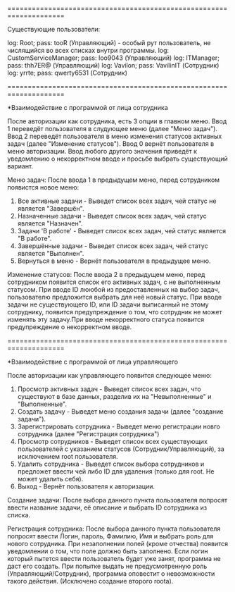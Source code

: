 ====================================================================

Существующие пользователи:

log: Root; pass: tooR (Управляющий) - особый рут пользователь, не числящийся во всех списках внутри программы.
log: CustomServiceManager; pass: Ioo9043 (Управляющий)
log: ITManager; pass: thh7ER@ (Управляющий)
log: Vavilon; pass: VavilinIT (Сотрудник)
log: yrrte; pass: qwerty6531 (Сотрудник)

====================================================================

*Взаимодействие с программой от лица сотрудника

После авторизации как сотрудника, есть 3 опции в главном меню. 
Ввод 1 переведёт пользователя в слудующее меню (далее "Меню задач").
Ввод 2 переведёт пользователя в меню изменения статусов активных задач (далее "Изменение статусов").
Ввод 0 вернёт пользователя в меню авторизации.
Ввод любого другого значения приведёт к уведомлению о некорректном вводе и просьбе выбрать существующий вариант.


Меню задач:
После ввода 1 в предыдущем меню, перед сотрудником появистся новое меню:
1. Все активные задачи - Выведет список всех задач, чей статус не является "Завершён".
2. Назначенные задачи - Выведет список всех задач, чей статус является "Назначен".
3. Задачи 'В работе' - Выведет список всех задач, чей статус является "В работе".
4. Завершённые задачи - Выведет список всех задач, чей статус является "Выполнен".
0. Вернуться в меню - Вернёт пользователя в предыдущее меню.


Изменение статусов:
После ввода 2 в предыдущем меню, перед сотрудником появится список его активных задач, с не выполненным статусом.
При вводе ID лююбой из предоставленных на выбор задач, пользователю предложится выбрать для неё новый статус. 
При вводе задачи не существующего ID, или ID задачи выписанный не этому сотруднику, появится предупреждение о том,
что сотрудник не может изменять эту задачу.При вводе некорректного статуса появится предупреждение о некорректном вводе.

====================================================================

*Взаимодействие с программой от лица управляющего

После авторизации как управляющего появится следующее меню:
1. Просмотр активных задач - Выведет список всех задач, что существуют в базе данных, разделив их на
"Невыполненные" и "Выполненные".
2. Создать задачу - Выведет меню создания задачи (далее "создание задачи").
3. Зарегистрировать сотрудника - Выведет меню регистрации новго сотрудника (далее "Регистрация сотрудника")
4. Просмотр сотрудников - Выведет список всех существующих пользователей с  указанием статусов (Сотрудник/Управляющий), за исключением root пользователя.
5. Удалить сотрудника - Выведет список выбора сотрудников и предложет ввести чей либо ID для удаления (только для root. Не может удалить себя).
0. Выход   - Вернёт пользователя к авторизации.

Cоздание задачи:
После выбора данного пункта пользователя попросят ввести название задачи, её описание и выбрать ID сотрудника из списка.

Регистрация сотрудника: После выбора данного пункта пользователя попросят ввести Логин, пароль, Фамилию, Имя и выбрать роль для нового сотрудника. 
При незаполнении полей (кроме отчества) появится уведомлении о том, что поле должно быть заполнено. Если логин который пытется ввести пользователь будет уже занят, программа не даст его создать. 
При попытке выдать не предусмотренную роль (Управляющий/Сотрудник), программа оповестит о невозможности такого действия. (Исключено создание второго rootа).
